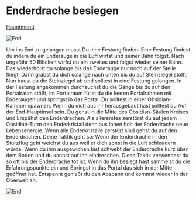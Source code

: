 # Enderdrache besiegen

[Hauptmenü](README.md)                   
                                         
![End](https://gamepedia.cursecdn.com/minecraft_de_gamepedia/thumb/e/ee/Ende_Bild.png/400px-Ende_Bild.png?version=aea3831934f1354490bd364bd0f55d52)
                                          
Um ins End zu gelangen musst Du eine Festung finden.
Eine Festung findest du indem du ein Enderauge in die Luft wirfst und seiner Bahn folgst.
Nach ungefähr 50 Blöcken wirfst du ein zweites und folgst wieder seiner Bahn.
Das wiederholst du solange bis das Enderauge nur noch auf der Stelle fliegt.
Dann gräbst du dich solange nach unten bis du auf Steinziegel stößt.
Nun baust du die Steinziegel ab und solltest in eine Festung gelangen.
In der Festung angekommen durchsuchst du die Gänge bis du auf den Portalraum stößt, im Portalraum füllst du die leeren Portalrahmen mit Enderaugen und springst in das Portal.
Du solltest in einer Obsidian-Kammer spawnen.
Wenn du dich aus ihr herausgebaut hast solltest du Auf der End-Hauptinsel sein.
Du gehst in die Mitte des Obsidian-Säulen Kreises und Erspähst den Enderdrachen.
Als allererstes zerstörst du auf jedem Obsidian-Turm den Enderkristall denn aus ihnen holt der Enderdrache neue Lebensenergie.
Wenn alle Enderkristalle zerstört sind gehst du auf den Enderdrachen.
Deine Taktik geht so: Wenn der Enderdrache in den Sturzflug geht weichst du aus weil er dich sonst in die Luft schleudern würde.
Wenn du ihm ausgewichen bist schwebt der Enderdrache kurz über dem Boden und du kannst auf ihn eindreschen.
Diese Taktik verwendest du so oft bis der Enderdrache tot ist.
Wenn du ihn besiegt hast sammelst du die Erfahrungspunkte ein und Springst in das Portal das sich in der Mitte geöffnet hat.
Entspannt genießt du den Abspann und kommst wieder in der Oberwelt an.

![End](https://gamepedia.cursecdn.com/minecraft_de_gamepedia/e/e2/Enderdrache.gif)
